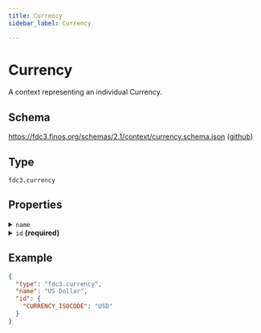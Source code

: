 ```yaml
---
title: Currency
sidebar_label: Currency

---
```


# Currency

A context representing an individual Currency.

## Schema

<https://fdc3.finos.org/schemas/2.1/context/currency.schema.json> ([github](static/schemas/2.1/context/currency.schema.json))

## Type

`fdc3.currency`

## Properties

<details>
  <summary><code>name</code></summary>

**type**: `string`

The name of the currency for display purposes

</details>

<details>
  <summary><code>id</code> <strong>(required)</strong></summary>

**type**: `object`

**Subproperties:**

<details>
  <summary><code>CURRENCY_ISOCODE</code></summary>

**type**: `string`

The `CURRENCY_ISOCODE` should conform to 3 character alphabetic codes defined in [ISO 4217](https://www.iso.org/iso-4217-currency-codes.html)

</details>

</details>

## Example

```json
{
  "type": "fdc3.currency",
  "name": "US Dollar",
  "id": {
    "CURRENCY_ISOCODE": "USD"
  }
}
```

